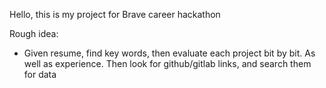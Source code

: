 Hello, this is my project for Brave career hackathon

Rough idea: 
- Given resume, find key words, then evaluate each project bit by bit. As well as experience. Then look for github/gitlab links, and search them for data 
